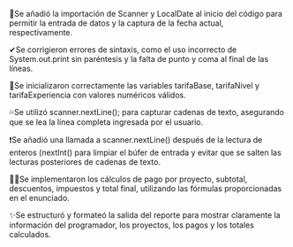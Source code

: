 💫Se añadió la importación de Scanner y LocalDate al inicio del código para permitir la entrada de datos y la captura de la fecha actual, respectivamente.


✔Se corrigieron errores de sintaxis, como el uso incorrecto de System.out.print sin paréntesis y la falta de punto y coma al final de las líneas.


💢Se inicializaron correctamente las variables tarifaBase, tarifaNivel y tarifaExperiencia con valores numéricos válidos.


💦Se utilizó scanner.nextLine(); para capturar cadenas de texto, asegurando que se lea la línea completa ingresada por el usuario.


❗Se añadió una llamada a scanner.nextLine() después de la lectura de enteros (nextInt() para limpiar el búfer de entrada y evitar que se salten las lecturas posteriores de cadenas de texto.


🐱‍👤Se implementaron los cálculos de pago por proyecto, subtotal, descuentos, impuestos y total final, utilizando las fórmulas proporcionadas en el enunciado.


✨Se estructuró y formateó la salida del reporte para mostrar claramente la información del programador, los proyectos, los pagos y los totales calculados.



